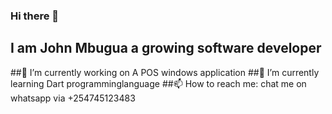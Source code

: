 ### Hi there 👋
## I am John Mbugua a growing software developer
##🔭 I’m currently working on A POS windows application
##🌱 I’m currently learning Dart programminglanguage
##📫 How to reach me: chat me on whatsapp via +254745123483





<!--
**johnniembugua/johnniembugua** is a ✨ _special_ ✨ repository because its `README.md` (this file) appears on your GitHub profile.

Here are some ideas to get you started:

- 🔭 I’m currently working on ...
- 🌱 I’m currently learning ...
- 👯 I’m looking to collaborate on ...
- 🤔 I’m looking for help with ...
- 💬 Ask me about ...
- 📫 How to reach me: ...
- 😄 Pronouns: ...
- ⚡ Fun fact: ...
-->
